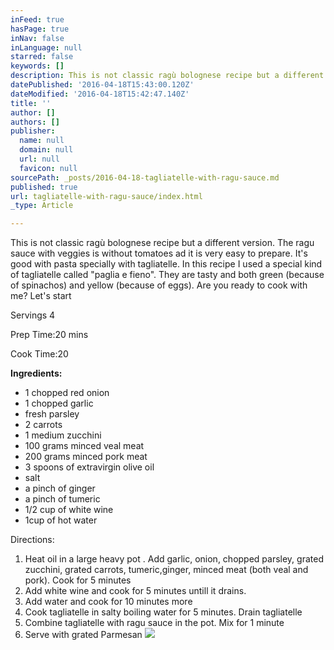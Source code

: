```yaml
---
inFeed: true
hasPage: true
inNav: false
inLanguage: null
starred: false
keywords: []
description: This is not classic ragù bolognese recipe but a different version. The ragu sauce with veggies is without tomatoes ad it is very easy to prepare. It’s good with pasta specially with tagliatelle. In this recipe I used a special kind of tagliatelle called “paglia e fieno”. They are tasty and both green (because of spinachos) and yellow (because of eggs). Are you ready to cook with me? Let’s start
datePublished: '2016-04-18T15:43:00.120Z'
dateModified: '2016-04-18T15:42:47.140Z'
title: ''
author: []
authors: []
publisher:
  name: null
  domain: null
  url: null
  favicon: null
sourcePath: _posts/2016-04-18-tagliatelle-with-ragu-sauce.md
published: true
url: tagliatelle-with-ragu-sauce/index.html
_type: Article

---
```

This is not classic ragù bolognese recipe but a different version. The ragu sauce with veggies is without tomatoes ad it is very easy to prepare. It's good with pasta specially with tagliatelle. In this recipe I used a special kind of tagliatelle called "paglia e fieno". They are tasty and both green (because of spinachos) and yellow (because of eggs). Are you ready to cook with me? Let's start

Servings 4

Prep Time:20 mins

Cook Time:20

**Ingredients:**

* 1 chopped red onion
* 1 chopped garlic
* fresh parsley
* 2 carrots
* 1 medium zucchini
* 100 grams minced veal meat
* 200 grams minced pork meat
* 3 spoons of extravirgin olive oil
* salt
* a pinch of ginger
* a pinch of tumeric
* 1/2 cup of white wine
* 1cup of hot water

Directions:

1. Heat oil in a large heavy pot . Add garlic, onion, chopped parsley, grated zucchini, grated carrots, tumeric,ginger, minced meat (both veal and pork). Cook for 5 minutes
2. Add white wine and cook for 5 minutes untill it drains.
3. Add water and cook for 10 minutes more
4. Cook tagliatelle in salty boiling water for 5 minutes. Drain tagliatelle
5. Combine tagliatelle with ragu sauce in the pot. Mix for 1 minute
6. Serve with grated Parmesan
![](https://the-grid-user-content.s3-us-west-2.amazonaws.com/dcbc561c-6251-4ab9-8670-11903b18e707.jpg)